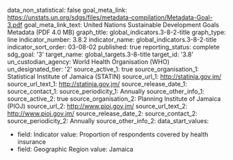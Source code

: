data_non_statistical: false
goal_meta_link: https://unstats.un.org/sdgs/files/metadata-compilation/Metadata-Goal-3.pdf
goal_meta_link_text: United Nations Sustainable Development Goals Metadata (PDF 4.0
  MB)
graph_title: global_indicators.3-8-2-title
graph_type: line
indicator_number: 3.8.2
indicator_name: global_indicators.3-8-2-title
indicator_sort_order: 03-08-02
published: true
reporting_status: complete
sdg_goal: '3'
target_name: global_targets.3-8-title
target_id: '3.8'
un_custodian_agency: World Health Organisation (WHO)
un_designated_tier: '2'
source_active_1: true
source_organisation_1: Statistical Institute of Jamaica (STATIN)
source_url_1: http://statinja.gov.jm/
source_url_text_1: http://statinja.gov.jm/
source_release_date_1: 
source_contact_1: 
source_periodicity_1: Annually
source_other_info_1: 
source_active_2: true
source_organisation_2: Planning Institute of Jamaica (PIOJ)
source_url_2: http://www.pioj.gov.jm/
source_url_text_2: http://www.pioj.gov.jm/
source_release_date_2: 
source_contact_2: 
source_periodicity_2: Annually
source_other_info_2: 
data_start_values:
  - field: Indicator
    value: Proportion of respondents covered by health insurance
  - field: Geographic Region
    value: Jamaica
